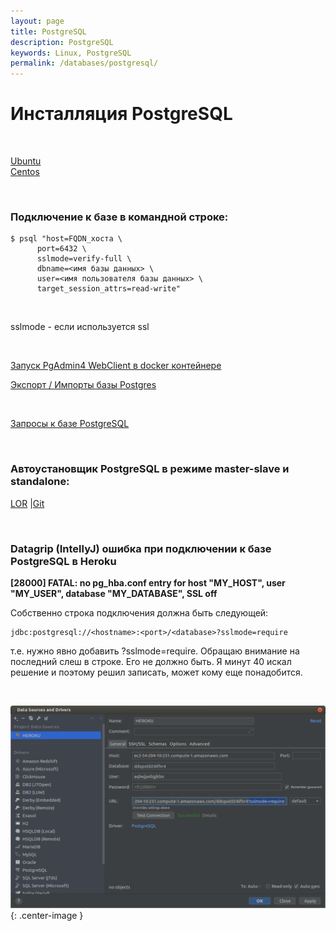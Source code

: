 ```yaml
---
layout: page
title: PostgreSQL
description: PostgreSQL
keywords: Linux, PostgreSQL
permalink: /databases/postgresql/
---
```


# Инсталляция PostgreSQL

<br/>

[Ubuntu](/databases/postgresql/setup/ubuntu/)  
[Centos](/databases/postgresql/setup/centos/)

<br/>

### Подключение к базе в командной строке:

```
$ psql "host=FQDN_хоста \
      port=6432 \
      sslmode=verify-full \
      dbname=<имя базы данных> \
      user=<имя пользователя базы данных> \
      target_session_attrs=read-write"
```

<br/>

sslmode - если используется ssl

<br/>

[Запуск PgAdmin4 WebClient в docker контейнере](/databases/postgresql/pgadmin/)

[Экспорт / Импорты базы Postgres](/databases/postgresql/export-import/)

<br/>

[Запросы к базе PostgreSQL](/databases/postgresql/queries/)

<br/>

### Автоустановщик PostgreSQL в режиме master-slave и standalone:

<a href="https://www.linux.org.ru/news/opensource/15245410">LOR</a> |<a href="https://github.com/Anton-PG/pgsql-for-you">Git</a>

<br/>

### Datagrip (IntellyJ) ошибка при подключении к базе PostgreSQL в Heroku

**[28000] FATAL: no pg_hba.conf entry for host "MY_HOST", user "MY_USER", database "MY_DATABASE", SSL off**

Собственно строка подключения должна быть следующей:

    jdbc:postgresql://<hostname>:<port>/<database>?sslmode=require

т.е. нужно явно добавить ?sslmode=require. Обращаю внимание на последний слеш в строке. Его не должно быть. Я минут 40 искал решение и поэтому решил записать, может кому еще понадобится.

<br/>

![no pg_hba.conf entry for host](/img/databases/postgresql/datagrip-postgresql-heroku.png 'no pg_hba.conf entry for host'){: .center-image }
